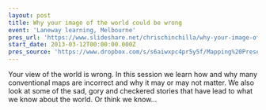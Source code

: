 ```yaml
---
layout: post
title: Why your image of the world could be wrong
event: 'Laneway learning, Melbourne'
pres_url: 'https://www.slideshare.net/chrischinchilla/why-your-image-of-the-world-could-be-wrong'
start_date: 2013-03-12T00:00:00.000Z
pres_source: 'https://www.dropbox.com/s/s6aiwxpc4pr5y5f/Mapping%20Presentation.pptx?dl=0'
---
```


Your view of the world is wrong. In this session we learn how and why many conventional maps are incorrect and why it may or may not matter. We also look at some of the sad, gory and checkered stories that have lead to what we know about the world. Or think we know...
